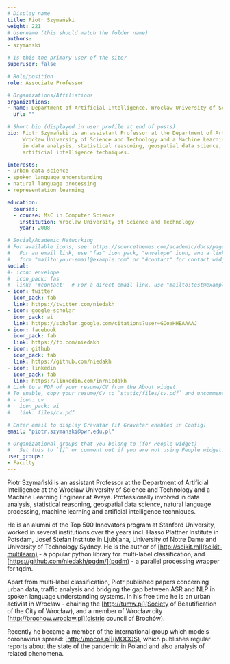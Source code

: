 ```yaml
---
# Display name
title: Piotr Szymański
weight: 221
# Username (this should match the folder name)
authors:
- szymanski

# Is this the primary user of the site?
superuser: false

# Role/position
role: Associate Professor

# Organizations/Affiliations
organizations:
- name: Department of Artificial Intelligence, Wroclaw University of Science and Technology
  url: ""

# Short bio (displayed in user profile at end of posts)
bio: Piotr Szymański is an assistant Professor at the Department of Artificial Intelligence at the 
     Wrocław University of Science and Technology and a Machine Learning Engineer at Avaya. Professionally involved 
     in data analysis, statistical reasoning, geospatial data science, natural language processing, machine learning and 
     artificial intelligence techniques.

interests:
- urban data science 
- spoken language understanding
- natural language processing
- representation learning

education:
  courses:
  - course: MsC in Computer Science
    institution: Wroclaw University of Science and Technology
    year: 2008

# Social/Academic Networking
# For available icons, see: https://sourcethemes.com/academic/docs/page-builder/#icons
#   For an email link, use "fas" icon pack, "envelope" icon, and a link in the
#   form "mailto:your-email@example.com" or "#contact" for contact widget.
social:
#- icon: envelope
#  icon_pack: fas
#  link: '#contact'  # For a direct email link, use "mailto:test@example.org".
- icon: twitter
  icon_pack: fab
  link: https://twitter.com/niedakh
- icon: google-scholar
  icon_pack: ai
  link: https://scholar.google.com/citations?user=GOoaHHEAAAAJ
- icon: facebook
  icon_pack: fab
  link: https://fb.com/niedakh
- icon: github
  icon_pack: fab
  link: https://github.com/niedakh
- icon: linkedin
  icon_pack: fab
  link: https://linkedin.com/in/niedakh
# Link to a PDF of your resume/CV from the About widget.
# To enable, copy your resume/CV to `static/files/cv.pdf` and uncomment the lines below.
# - icon: cv
#   icon_pack: ai
#   link: files/cv.pdf

# Enter email to display Gravatar (if Gravatar enabled in Config)
email: "piotr.szymanski@pwr.edu.pl"

# Organizational groups that you belong to (for People widget)
#   Set this to `[]` or comment out if you are not using People widget.
user_groups:
- Faculty
---
```

Piotr Szymański is an assistant Professor at the Department of Artificial Intelligence at the 
Wrocław University of Science and Technology and a Machine Learning Engineer at Avaya. Professionally involved 
in data analysis, statistical reasoning, geospatial data science, natural language processing, machine learning and 
artificial intelligence techniques.
 
He is an alumni of the Top 500 Innovators program at Stanford University, worked in several institutions over
the years incl. Hasso Plattner Institute in Potsdam, Josef Stefan Institute in Ljubljana, University of Notre Dame
and University of Technology Sydney. He is the author of [http://scikit.ml](scikit-multilearn) - 
a popular python library for multi-label classification, and [https://github.com/niedakh/pqdm/](pqdm) - a parallel 
processing wrapper for tqdm.
 
Apart from multi-label classification, Piotr published papers concerning urban data, traffic analysis and bridging
the gap between ASR and NLP in spoken language understanding systems. In his free time he is an urban activist in 
Wrocław - chairing the [http://tumw.pl](Society of Beautification of the City of Wrocław), and a member of Wrocław
city [http://brochow.wroclaw.pl](distric council of Brochów). 

Recently he became a member of the international group which models coronavirus spread: [http://mocos.pl](MOCOS), which
publishes regular reports about the state of the pandemic in Poland and also analysis of related phenomena.
